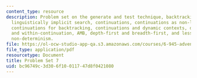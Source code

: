 ```yaml
---
content_type: resource
description: Problem set on the generate and test technique, backtracking mechanisms,
  linguistically implicit search, continuations, continuations as non-local exits,
  continuations for backtracking, continuations and dynamic contexts, dynamic contexts
  and within-continuation, AMB, depth-first and breadth-first, and less deterministic
  non-determinism.
file: https://ol-ocw-studio-app-qa.s3.amazonaws.com/courses/6-945-adventures-in-advanced-symbolic-programming-spring-2009/bc96749c3d306f10011747d8f0421080_MIT6_945s09_assn07.pdf
file_type: application/pdf
resourcetype: Document
title: Problem Set 7
uid: bc96749c-3d30-6f10-0117-47d8f0421080
---
```

